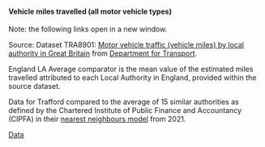 #### Vehicle miles travelled (all motor vehicle types)

Note: the following links open in a new window.

Source: Dataset TRA8901: <a href="https://assets.publishing.service.gov.uk/government/uploads/system/uploads/attachment_data/file/1107032/tra8901.ods" target="_blank">Motor vehicle traffic (vehicle miles) by local authority in Great Britain</a> from <a href="https://www.gov.uk/government/statistical-data-sets/road-traffic-statistics-tra#traffic-by-local-authority-tra89" target="_blank">Department for Transport</a>.

England LA Average comparator is the mean value of the estimated miles travelled attributed to each Local Authority in England, provided within the source dataset.

Data for Trafford compared to the average of 15 similar authorities as defined by the Chartered Institute of Public Finance and Accountancy (CIPFA) in their <a href='https://www.cipfa.org/services/cipfastats/nearest-neighbour-model' target='_blank'>nearest neighbours model</a> from 2021.

<a href="https://www.trafforddatalab.io/corporate_plan/data/climate/vehicle_miles_travelled.csv" aria-label="Download the data" class="downloadButton" target="_blank" download>Data <span class="fas fa-download"></span></a>
